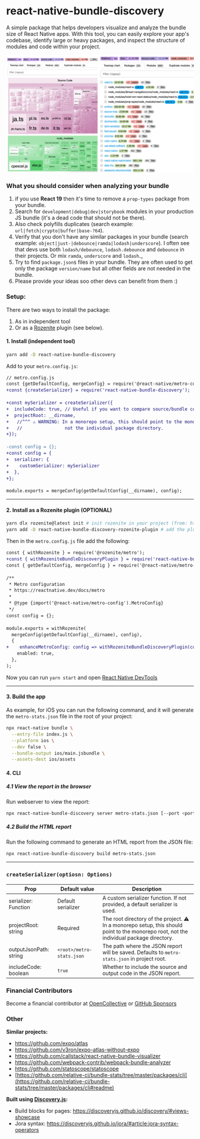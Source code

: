 # react-native-bundle-discovery

A simple package that helps developers visualize and analyze the bundle size of React Native apps.
With this tool, you can easily explore your app's codebase, identify large or heavy packages, and inspect the structure of modules and code within your project.

<img width="800" alt="" src="./assets/img.png" />


### What you should consider when analyzing your bundle

1. if you use **React 19** then it's time to remove a `prop-types` package from your bundle.
2. Search for `development|debug|dev|storybook` modules in your production JS bundle (it's a dead code that should not be there).
3. Also check polyfills duplicates (search example:  `url|fetch|crypto|buffer|base-?64`).
4. Verify that you don't have any similar packages in your bundle (search example: `object|just-|debounce|ramda|lodash|underscore`). I often see that devs use both `lodash/debounce`, `lodash.debounce` and `debounce` in their projects. Or mix `ramda`, `underscore` and `lodash`._
5. Try to find `package.json$` files in your bundle. They are often used to get only the package `version/name` but all other fields are not needed in the bundle.
6. Please provide your ideas soo other devs can benefit from them :)


### Setup:

There are two ways to install the package:

1. As in independent tool 
2. Or as a [Rozenite](https://www.rozenite.dev/) plugin (see below).

#### 1. Install (independent tool)

```bash
yarn add -D react-native-bundle-discovery
```

Add to your `metro.config.js`:

```diff
// metro.config.js
const {getDefaultConfig, mergeConfig} = require('@react-native/metro-config');
+const {createSerializer} = require('react-native-bundle-discovery');

+const mySerializer = createSerializer({
+  includeCode: true, // Useful if you want to compare source/bundle code (but a report file will be larger)
+  projectRoot: __dirname,
+   //^^^ ⚠️ WARNING: In a monorepo setup, this should point to the monorepo root,
+   //                not the individual package directory.
+});

-const config = {};
+const config = {
+  serializer: {
+    customSerializer: mySerializer
+  },
+};

module.exports = mergeConfig(getDefaultConfig(__dirname), config);
```

---

#### 2. Install as a Rozenite plugin (OPTIONAL)


```bash
yarn dlx rozenite@latest init # init rozenite in your project (from: https://www.rozenite.dev/docs/getting-started)
yarn add -D react-native-bundle-discovery-rozenite-plugin # add the plugin to your project
```

Then in the `metro.config.js` file add the following:

```diff
const { withRozenite } = require('@rozenite/metro');
+const { withRozeniteBundleDiscoveryPlugin } = require('react-native-bundle-discovery-rozenite-plugin');
const { getDefaultConfig, mergeConfig } = require('@react-native/metro-config');

/**
 * Metro configuration
 * https://reactnative.dev/docs/metro
 *
 * @type {import('@react-native/metro-config').MetroConfig}
 */
const config = {};

module.exports = withRozenite(
  mergeConfig(getDefaultConfig(__dirname), config),
  {
+    enhanceMetroConfig: config => withRozeniteBundleDiscoveryPlugin(config, { /* Your Bundle Discovery Options */ }),
    enabled: true,
  },
);
```

Now you can run `yarn start` and open [React Native DevTools](https://reactnative.dev/docs/react-native-devtools)


---


#### 3. Build the app

As example, for iOS you can run the following command, and it will generate the `metro-stats.json` file in the root of your project:

```bash
npx react-native bundle \
  --entry-file index.js \
  --platform ios \
  --dev false \
  --bundle-output ios/main.jsbundle \
  --assets-dest ios/assets
```

#### 4. CLI

##### 4.1 View the report in the browser

Run webserver to view the report:

```bash
npx react-native-bundle-discovery server metro-stats.json [--port <port>]
```

##### 4.2 Build the HTML report

Run the following command to generate an HTML report from the JSON file:

```bash
npx react-native-bundle-discovery build metro-stats.json
```


---

### `createSerializer(optiosn: Options)`

| Prop                   | Default value             | Description                                                                                                                              |
| ---------------------- | ------------------------- | ---------------------------------------------------------------------------------------------------------------------------------------- |
| serializer: Function   | Default serializer        | A custom serializer function. If not provided, a default serializer is used.                                                             |
| projectRoot: string    | Required                  | The root directory of the project. ⚠️ In a monorepo setup, this should point to the monorepo root, not the individual package directory. |
| outputJsonPath: string | `<root>/metro-stats.json` | The path where the JSON report will be saved. Defaults to `metro-stats.json` in project root.                                            |
| includeCode: boolean   | `true`                    | Whether to include the source and output code in the JSON report.                                                                        |

### Financial Contributors

Become a financial contributor at [OpenCollective](https://opencollective.com/react-native-bundle-discovery) or [GitHub Sponsors](https://github.com/sponsors/retyui)

### Other

**Similar projects:**

- https://github.com/expo/atlas
- https://github.com/v3ron/expo-atlas-without-expo
- https://github.com/callstack/react-native-bundle-visualizer
- https://github.com/webpack-contrib/webpack-bundle-analyzer
- https://github.com/statoscope/statoscope
- [https://github.com/relative-ci/bundle-stats/tree/master/packages/cli](https://github.com/relative-ci/bundle-stats/tree/master/packages/cli#readme)

**Built using [Discovery.js](https://github.com/discoveryjs/discovery):**

- Build blocks for pages: https://discoveryjs.github.io/discovery/#views-showcase
- Jora syntax: https://discoveryjs.github.io/jora/#article:jora-syntax-operators

